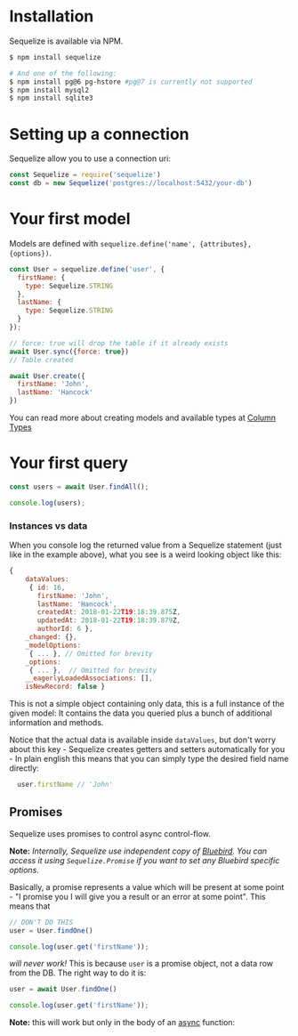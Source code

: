# Installation

Sequelize is available via NPM.

```bash
$ npm install sequelize

# And one of the following:
$ npm install pg@6 pg-hstore #pg@7 is currently not supported
$ npm install mysql2
$ npm install sqlite3
```

# Setting up a connection

Sequelize allow you to use a connection uri:

```js
const Sequelize = require('sequelize')
const db = new Sequelize('postgres://localhost:5432/your-db')
```

# Your first model

Models are defined with `sequelize.define('name', {attributes}, {options})`.

```js
const User = sequelize.define('user', {
  firstName: {
    type: Sequelize.STRING
  },
  lastName: {
    type: Sequelize.STRING
  }
});

// force: true will drop the table if it already exists
await User.sync({force: true})
// Table created

await User.create({
  firstName: 'John',
  lastName: 'Hancock'
})


```

You can read more about creating models and available types at [Column Types](/column-types)

# Your first query

```js
const users = await User.findAll();

console.log(users);
```



### Instances vs data

When you console log the returned value from a Sequelize statement (just like in the example above), what you see is a weird looking object like this:

```js
{
    dataValues:
     { id: 16,
       firstName: 'John',
       lastName: 'Hancock',
       createdAt: 2018-01-22T19:18:39.875Z,
       updatedAt: 2018-01-22T19:18:39.879Z,
       authorId: 6 },
    _changed: {},
    _modelOptions:
     { ... }, // Omitted for brevity
    _options:
     { ... },  // Omitted for brevity
    __eagerlyLoadedAssociations: [],
    isNewRecord: false } 

```

This is not a simple object containing only data, this is a full instance of the given model: It contains the data you queried plus a bunch of additional information and methods.

Notice that the actual data is available inside `dataValues`, but don't worry about this key - Sequelize creates getters and setters automatically for you - In plain english this means that you can simply type the desired field name directly:

```js
  user.firstName // 'John'
```


## Promises

Sequelize uses promises to control async control-flow.

**Note:** _Internally, Sequelize use independent copy of [Bluebird](http://bluebirdjs.com). You can access it using
 `Sequelize.Promise` if you want to set any Bluebird specific options_.


Basically, a promise represents a value which will be present at some point - "I promise you I will give you a result or an error at some point". This means that

```js
// DON'T DO THIS
user = User.findOne()

console.log(user.get('firstName'));
```

_will never work!_ This is because `user` is a promise object, not a data row from the DB. The right way to do it is:

```js
user = await User.findOne()

console.log(user.get('firstName'));
```

**Note:**  this will work but only in the body of an [async](https://developer.mozilla.org/en-US/docs/Web/JavaScript/Reference/Statements/async_function) function:

